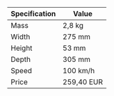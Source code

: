 | Specification | Value      |
|---------------|------------|
| Mass          | 2,8 kg     |
| Width         | 275 mm     |
| Height        | 53 mm      |
| Depth         | 305 mm     |
| Speed         | 100 km/h   |
| Price         | 259,40 EUR |
